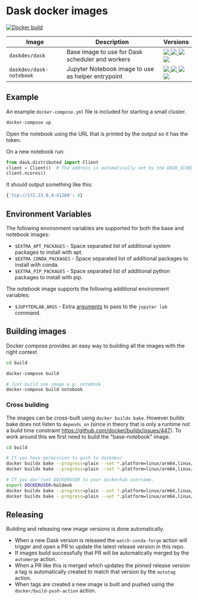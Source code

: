 # Dask docker images

[![Docker build](https://github.com/dask/dask-docker/actions/workflows/build.yml/badge.svg)](https://github.com/dask/dask-docker/actions/workflows/build.yml)

| Image  | Description | Versions |
| ------------- | ------------- | ------------- |
| `daskdev/dask`  | Base image to use for Dask scheduler and workers  |   [![][daskdev-dask-py38-release] ![][daskdev-dask-release] ![][daskdev-dask-latest] <br /> ![][daskdev-dask-py39-release]](https://hub.docker.com/r/daskdev/dask/tags)  |
| `daskdev/dask-notebook`  | Jupyter Notebook image to use as helper entrypoint  | [![][daskdev-dask-notebook-py38-release] ![][daskdev-dask-notebook-release] ![][daskdev-dask-notebook-latest] <br /> ![][daskdev-dask-notebook-py39-release]](https://hub.docker.com/r/daskdev/dask-notebook/tags) |

[daskdev-dask-latest]: https://img.shields.io/badge/daskdev%2Fdask-latest-blue
[daskdev-dask-release]: https://img.shields.io/badge/daskdev%2Fdask-2022.2.1-blue
[daskdev-dask-py38-release]: https://img.shields.io/badge/daskdev%2Fdask-2022.2.1--py3.8-blue
[daskdev-dask-py39-release]: https://img.shields.io/badge/daskdev%2Fdask-2022.2.1--py3.9-blue
[daskdev-dask-notebook-latest]: https://img.shields.io/badge/daskdev%2Fdask--notebook-latest-blue
[daskdev-dask-notebook-release]: https://img.shields.io/badge/daskdev%2Fdask--notebook-2022.2.1-blue
[daskdev-dask-notebook-py38-release]: https://img.shields.io/badge/daskdev%2Fdask--notebook-2022.2.1--py3.8-blue
[daskdev-dask-notebook-py39-release]: https://img.shields.io/badge/daskdev%2Fdask--notebook-2022.2.1--py3.9-blue


## Example

An example `docker-compose.yml` file is included for starting a small cluster.

```bash
docker-compose up
```

Open the notebook using the URL that is printed by the output so it has the token.

On a new notebook run:

```python
from dask.distributed import Client
client = Client()  # The address is automatically set by the DASK_SCHEDULER_ADDRESS environment variable
client.ncores()
```

It should output something like this:

```python
{'tcp://172.23.0.4:41269': 4}
```

## Environment Variables

The following environment variables are supported for both the base and notebook images:

* `$EXTRA_APT_PACKAGES` - Space separated list of additional system packages to install with apt.
* `$EXTRA_CONDA_PACKAGES` - Space separated list of additional packages to install with conda.
* `$EXTRA_PIP_PACKAGES` - Space separated list of additional python packages to install with pip.

The notebook image supports the following additional environment variables:

* `$JUPYTERLAB_ARGS` - Extra [arguments](https://jupyter-notebook.readthedocs.io/en/stable/config.html) to pass to the `jupyter lab` command.


## Building images

Docker compose provides an easy way to building all the images with the right context

```bash
cd build

docker-compose build

# Just build one image e.g. notebook
docker-compose build notebook
```

### Cross building

The images can be cross-built using `docker buildx bake`. However buildx bake does not listen to `depends_on` (since in theory that is only a runtime not a build time constraint https://github.com/docker/buildx/issues/447). To work around this we first need to build the "base-notebook" image.

```bash
cd build

# If you have permission to push to daskdev/
docker buildx bake --progress=plain --set *.platform=linux/arm64,linux/amd64 --push base-notebook
docker buildx bake --progress=plain --set *.platform=linux/arm64,linux/amd64 --push

# If you don'tset DOCKERUSER to your dockerhub username.
export DOCKERUSER=holdenk
docker buildx bake --progress=plain --set *.platform=linux/arm64,linux/amd64 --set base-notebook.tags.image=${DOCKERUSER}/base-notebook:lab-py38 --push base-notebook
docker buildx bake --progress=plain --set *.platform=linux/arm64,linux/amd64 --set scheduler.tags=${DOCKERUSER}/dask --set worker.tags=${DOCKERUSER}/dask --set notebook.tags=${DOCKERUSER}/dask-notebook --set base-notebook.tags=${DOCKERUSER}/base-notebook:lab-py38 --set notebook.args.base=${DOCKERUSER} --push
```

## Releasing

Building and releasing new image versions is done automatically.

- When a new Dask version is released the `watch-conda-forge` action will trigger and open a PR to update the latest release version in this repo.
- If images build successfully that PR will be automatically merged by the `automerge` action.
- When a PR like this is merged which updates the pinned release version a tag is automatically created to match that version by the `autotag` action.
- When tags are created a new image is built and pushed using the `docker/build-push-action` action.
